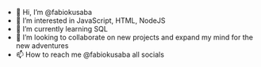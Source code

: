 - 👋 Hi, I’m @fabiokusaba
- 👀 I’m interested in JavaScript, HTML, NodeJS
- 🌱 I’m currently learning SQL
- 💞️ I’m looking to collaborate on new projects and expand my mind for the new adventures
- 📫 How to reach me @fabiokusaba all socials

<!---
fabiokusaba/fabiokusaba is a ✨ special ✨ repository because its `README.md` (this file) appears on your GitHub profile.
You can click the Preview link to take a look at your changes.
--->
